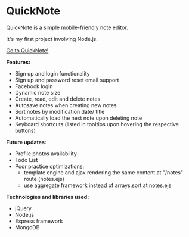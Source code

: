 # QuickNote

QuickNote is a simple mobile-friendly note editor.

It's my first project involving Node.js.


[Go to QuickNote!](https://quicknote3.herokuapp.com/ "QuickNote")



**Features:**
* Sign up and login functionality
* Sign up and password reset email support
* Facebook login
* Dynamic note size
* Create, read, edit and delete notes
* Autosave notes when creating new notes
* Sort notes by modification date/ title
* Automatically load the next note upon deleting note
* Keyboard shortcuts (listed in tooltips upon hovering the respective buttons)


**Future updates:**
* Profile photos availability
* Todo List
* Poor practice optimizations:
    * template engine and ajax rendering the same content at "/notes" route (notes.ejs)
    * use aggregate framework instead of arrays.sort at notes.ejs
    


**Technologies and libraries used:**
* jQuery
* Node.js
* Express framework
* MongoDB




